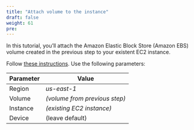 ```yaml
---
title: "Attach volume to the instance"
draft: false
weight: 61
pre: 
---
```


In this tutorial, you’ll attach the Amazon Elastic Block Store (Amazon EBS) volume created in the previous step to your existent EC2 instance.

Follow  [these instructions](https://docs.aws.amazon.com/AWSEC2/latest/UserGuide/ebs-attaching-volume.html). 
Use the following parameters:

Parameter | Value
--- | ---
Region | _us-east-1_
Volume | _(volume from previous step)_
Instance | _(existing EC2 instance)_
Device | (leave default)


